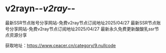 # v2rayn-_-v2ray-_-
最新SSR节点账号分享网站-免费v2ray节点订阅地址2025/04/27 最新SSR节点账号分享网站-免费v2ray节点订阅地址2025/04/27 最新永久免费更新酸酸乳ssr节点资源分享

获取地址：https://www.ceacer.cn/category/9.nullcode
